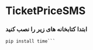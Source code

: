 # TicketPriceSMS
### ابتدا کتابخانه های زیر را نصب کنید 
```pip install selenium 
pip install time```

